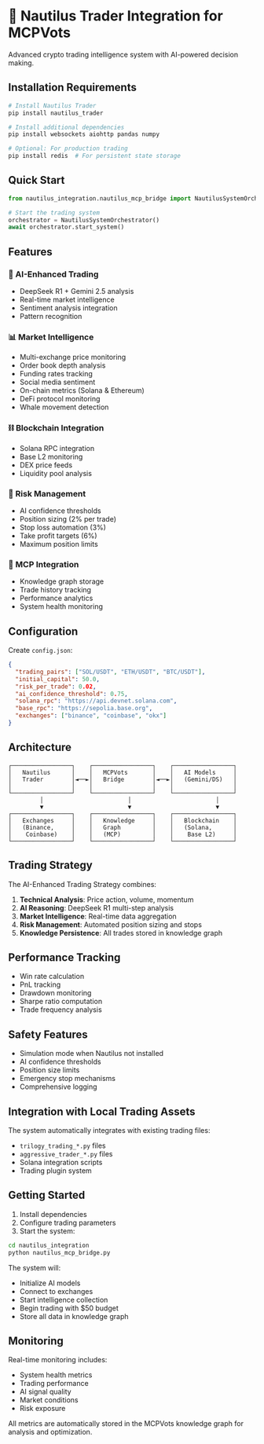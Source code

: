 # 🌊 Nautilus Trader Integration for MCPVots

Advanced crypto trading intelligence system with AI-powered decision making.

## Installation Requirements

```bash
# Install Nautilus Trader
pip install nautilus_trader

# Install additional dependencies
pip install websockets aiohttp pandas numpy

# Optional: For production trading
pip install redis  # For persistent state storage
```

## Quick Start

```python
from nautilus_integration.nautilus_mcp_bridge import NautilusSystemOrchestrator

# Start the trading system
orchestrator = NautilusSystemOrchestrator()
await orchestrator.start_system()
```

## Features

### 🧠 AI-Enhanced Trading
- DeepSeek R1 + Gemini 2.5 analysis
- Real-time market intelligence
- Sentiment analysis integration
- Pattern recognition

### 📊 Market Intelligence
- Multi-exchange price monitoring
- Order book depth analysis
- Funding rates tracking
- Social media sentiment
- On-chain metrics (Solana & Ethereum)
- DeFi protocol monitoring
- Whale movement detection

### ⛓️ Blockchain Integration
- Solana RPC integration
- Base L2 monitoring
- DEX price feeds
- Liquidity pool analysis

### 🎯 Risk Management
- AI confidence thresholds
- Position sizing (2% per trade)
- Stop loss automation (3%)
- Take profit targets (6%)
- Maximum position limits

### 🔄 MCP Integration
- Knowledge graph storage
- Trade history tracking
- Performance analytics
- System health monitoring

## Configuration

Create `config.json`:

```json
{
  "trading_pairs": ["SOL/USDT", "ETH/USDT", "BTC/USDT"],
  "initial_capital": 50.0,
  "risk_per_trade": 0.02,
  "ai_confidence_threshold": 0.75,
  "solana_rpc": "https://api.devnet.solana.com",
  "base_rpc": "https://sepolia.base.org",
  "exchanges": ["binance", "coinbase", "okx"]
}
```

## Architecture

```
┌─────────────────┐    ┌─────────────────┐    ┌─────────────────┐
│   Nautilus      │    │   MCPVots       │    │   AI Models     │
│   Trader        │◄──►│   Bridge        │◄──►│   (Gemini/DS)   │
│                 │    │                 │    │                 │
└─────────────────┘    └─────────────────┘    └─────────────────┘
         │                        │                        │
         ▼                        ▼                        ▼
┌─────────────────┐    ┌─────────────────┐    ┌─────────────────┐
│   Exchanges     │    │   Knowledge     │    │   Blockchain    │
│   (Binance,     │    │   Graph         │    │   (Solana,      │
│    Coinbase)    │    │   (MCP)         │    │    Base L2)     │
└─────────────────┘    └─────────────────┘    └─────────────────┘
```

## Trading Strategy

The AI-Enhanced Trading Strategy combines:

1. **Technical Analysis**: Price action, volume, momentum
2. **AI Reasoning**: DeepSeek R1 multi-step analysis
3. **Market Intelligence**: Real-time data aggregation
4. **Risk Management**: Automated position sizing and stops
5. **Knowledge Persistence**: All trades stored in knowledge graph

## Performance Tracking

- Win rate calculation
- PnL tracking
- Drawdown monitoring
- Sharpe ratio computation
- Trade frequency analysis

## Safety Features

- Simulation mode when Nautilus not installed
- AI confidence thresholds
- Position size limits
- Emergency stop mechanisms
- Comprehensive logging

## Integration with Local Trading Assets

The system automatically integrates with existing trading files:

- `trilogy_trading_*.py` files
- `aggressive_trader_*.py` files
- Solana integration scripts
- Trading plugin system

## Getting Started

1. Install dependencies
2. Configure trading parameters
3. Start the system:

```bash
cd nautilus_integration
python nautilus_mcp_bridge.py
```

The system will:
- Initialize AI models
- Connect to exchanges
- Start intelligence collection
- Begin trading with $50 budget
- Store all data in knowledge graph

## Monitoring

Real-time monitoring includes:
- System health metrics
- Trading performance
- AI signal quality
- Market conditions
- Risk exposure

All metrics are automatically stored in the MCPVots knowledge graph for analysis and optimization.
